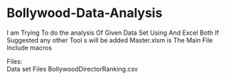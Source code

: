 # Bollywood-Data-Analysis
I am Trying To do the analysis Of Given Data Set Using And Excel Both If Suggested any other Tool s will be added
Master.xlsm is The  Main File Include macros

Files:<br>
Data set Files
BollywoodDirectorRanking.csv
